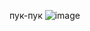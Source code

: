 пук-пук
![image](https://github.com/user-attachments/assets/4573982a-15eb-4995-bb82-8c48b8ce4648)



